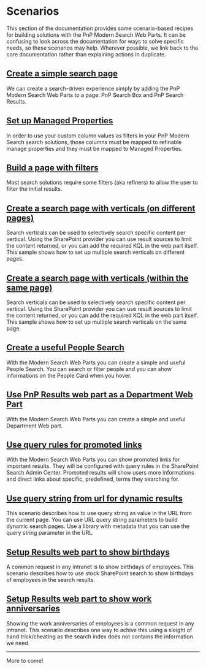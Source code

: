 # Scenarios

This section of the documentation provides some scenario-based recipes for building solutions with the PnP Modern Search Web Parts. It can be confusing to look across the documentation for ways to solve specific needs, so these scenarios may help. Wherever possible, we link back to the core documentation rather than explaining actions in duplicate.

## [Create a simple search page](create-simple-search-page.md)

We can create a search-driven experience simply by adding the PnP Modern Search Web Parts to a page: PnP Search Box and PnP Search Results.

## [Set up Managed Properties](set-up-managed-properties.md)

In order to use your custom column values as filters in your PnP Modern Search search solutions, those columns must be mapped to refinable manage properties and they must be mapped to Managed Properties.

## [Build a page with filters](page-with-filters.md)

Most search solutions require some filters (aka refiners) to allow the user to filter the initial results.

## [Create a search page with verticals (on different pages)](Create-a-search-page-with-verticals-on-different-pages.md)

Search verticals can be used to selectively search specific content per vertical. Using the SharePoint provider you can use result sources to limit the content returned, or you can add the required KQL in the web part itself. This sample shows how to set up multiple search verticals on different pages.


## [Create a search page with verticals (within the same page)](Create-a-search-page-with-verticals-within-the-same-page.md)

Search verticals can be used to selectively search specific content per vertical. Using the SharePoint provider you can use result sources to limit the content returned,
or you can add the required KQL in the web part itself. This sample shows how to set up multiple search verticals on the same page.

## [Create a useful People Search](Create-a-useful-People-Search.md)
With the Modern Search Web Parts you can create a simple and useful People Search. You can search or filter people and you can show informations on the People Card when you hover.

## [Use PnP Results web part as a Department Web Part](use-search-as-a-department-webpart.md)
With the Modern Search Web Parts you can create a simple and useful Department Web part.

## [Use query rules for promoted links](Use-query-rules-for-promoted-links.md)
With the Modern Search Web Parts you can show promoted links for important results. They will be configured with query rules in the SharePoint Search Admin Center. Promoted results will show users more informations and direct links about specific, predefined, terms they searching for.

## [Use query string from url for dynamic results](use-query-string-in-url.md)
This scenario describes how to use query string as value in the URL from the current page. You can use URL query string parameters to build dynamic search pages.
Use a library with metadata that you can use the query string parameter in the URL.

## [Setup Results web part to show birthdays](Setup-Results-web-part-to-show-birthdays.md)
A common request in any intranet is to show birthdays of employees. This scenario describes how to use stock SharePoint search to show birthdays of employees in the search results. 

## [Setup Results web part to show work anniversaries](Setup-Results-web-part-to-show-work-anniversaries.md)
Showing the work anniversaries of employees is a common request in any intranet. This scenario describes one way to achive this using a sleight of hand trick/cheating as the search index does not contains the information we need. 

---

More to come!
